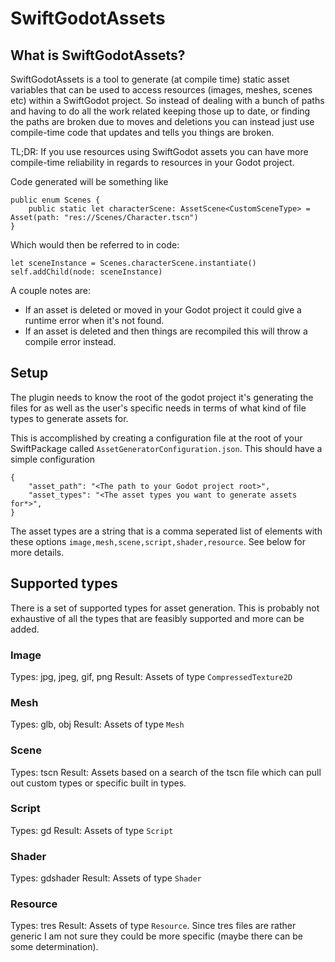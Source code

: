 # SwiftGodotAssets

## What is SwiftGodotAssets?

SwiftGodotAssets is a tool to generate (at compile time) static asset variables  that can be used to access
resources (images, meshes, scenes etc) within a SwiftGodot project. So instead of dealing with a bunch of 
paths and having to do all the work related keeping those up to date, or finding the paths are broken due to
moves and deletions you can instead just use compile-time code that updates and tells you things are broken. 

TL;DR: If you use resources using SwiftGodot assets you can have more compile-time reliability in regards to
resources in your Godot project.

Code generated will be something like 

```
public enum Scenes {
    public static let characterScene: AssetScene<CustomSceneType> = Asset(path: "res://Scenes/Character.tscn")
}
```

Which would then be referred to in code:

```
let sceneInstance = Scenes.characterScene.instantiate()
self.addChild(node: sceneInstance)
```

A couple notes are:
- If an asset is deleted or moved in your Godot project it could give a runtime error when it's not found.
- If an asset is deleted and then things are recompiled this will throw a compile error instead.

## Setup

The plugin needs to know the root of the godot project it's generating the files for as well as the user's 
specific needs in terms of what kind of file types to generate assets for. 

This is accomplished by creating a configuration file at the root of your SwiftPackage called 
`AssetGeneratorConfiguration.json`. This should have a simple configuration 

```
{
    "asset_path": "<The path to your Godot project root>",
    "asset_types": "<The asset types you want to generate assets for*>",
}
```

The asset types are a string that is a comma seperated list of elements with these options
`image,mesh,scene,script,shader,resource`. See below for more details.

## Supported types

There is a set of supported types for asset generation. This is probably not exhaustive of all the types that
are feasibly supported and more can be added.

### Image

Types: jpg, jpeg, gif, png
Result: Assets of type `CompressedTexture2D`

### Mesh

Types: glb, obj
Result: Assets of type `Mesh`

### Scene

Types: tscn
Result: Assets based on a search of the tscn file which can pull out custom types or specific built in types. 

### Script

Types: gd
Result: Assets of type `Script`

### Shader

Types: gdshader
Result: Assets of type `Shader`

### Resource

Types: tres
Result: Assets of type `Resource`. Since tres files are rather generic I am not sure they could be more 
specific (maybe there can be some determination).
